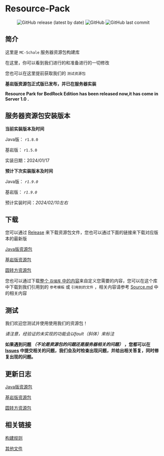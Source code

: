 # Resource-Pack

<div align="center">
 <img alt="GitHub release (latest by date)" src="https://img.shields.io/github/v/release/MC-Schale/Resource-pack?style=for-the-badge"> 
 <img alt="GitHub" src="https://img.shields.io/github/license/MC-Schale/Resource-pack?style=for-the-badge"> 
 <img alt="GitHub last commit" src="https://img.shields.io/github/last-commit/MC-Schale/Resource-pack?style=for-the-badge"> 
</div>

## 简介

这里是 `MC-Schale` 服务器资源包构建库

在这里，你可以看到我们进行的和准备进行的一切修改

您也可以在这里提前获取我们的 `测试资源包`

**基岩版资源包正式版已发布，并已在服务器实装**

**Resource Park for BedRock Edition has been released now,it has come in Server 1.0 .**

## 服务器资源包安装版本

**当前实装版本及时间**

Java版： `r1.8.0`

基岩版： `r1.5.0`

实装日期：2024/01/17

**预计下次实装版本及时间**

Java版： *`r1.9.0`*

基岩版： *`r1.9.0`*

预计实装时间：*2024/02/10左右*

## 下载

您可以通过 [Release](https://github.com/MC-Schale/Resource-pack/releases) 来下载资源包文件，您也可以通过下面的链接来下载对应版本的最新版

[Java版资源包](https://github.com/MC-Schale/Resource-pack/releases/download/JE_Server1_Release_1.8.0/MC-Schale.JE.r1.8.0.zip)

[基岩版资源包](https://github.com/MC-Schale/Resource-pack/releases/download/BE_Server1_Release_1.5.0/MC-Schale.BE.r1.5.0.mcpack)

[圆转方资源包](https://github.com/MC-Schale/Resource-pack/releases/download/JE_oto%E2%96%A1_Release_v1.3/For-Java-Edition_v1.3.zip)

您也可以通过下载[整个 `存储库` 中的内容](https://codeload.github.com/MC-Schale/Resource-pack/zip/refs/heads/main)来自定义您需要的内容，您可以在这个库中下载到我们引用到的 `参考模板` 或 `引用到的文件` ，相关内容请参考  [Source.md](https://github.com/MC-Schale/Resource-pack/blob/main/Samples/Source.md) 中的相关内容

## 测试

我们欢迎您测试并使用使用我们的资源包！

*请注意，经验证的未实现的功能会以fault（斜体）来标注*

**如果遇到问题 *（不论是资源包的问题还是服务器相关的问题）* ，您都可以在 [Issues](https://github.com/MC-Schale/Resource-pack/issues) 中提交相关的问题，我们会及时检查出现问题，并给出相关答复，同时修复出现的问题。**

## 更新日志

[Java版资源包](https://github.com/MC-Schale/Resource-pack/blob/main/Server1/ResourcePack(JavaEdition)/Changelog.md)

[基岩版资源包](https://github.com/MC-Schale/Resource-pack/blob/main/Server1/ResourcePack(BedrockEdition)/Changelog.md)

[圆转方资源包](https://github.com/MC-Schale/Resource-pack/blob/main/%E5%9C%86%E8%BD%AC%E6%96%B9%E6%8B%93%E5%B1%95%E5%8C%85%20For%20Java%20Edition/Changelog.md)

## 相关链接

[构建规则](https://github.com/MC-Schale/Resource-pack/blob/main/Rules.md)

[其他文件](https://github.com/MC-Schale/Resource-pack/blob/main/Others/Illustrate.md)
